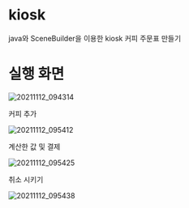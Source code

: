 # kiosk
java와 SceneBuilder을 이용한 kiosk 커피 주문표 만들기


# 실행 화면


![20211112_094314](https://user-images.githubusercontent.com/93520535/141395624-da7ea0a2-1eda-4c9e-9505-d7d4fb7a42ac.png)

커피 추가


![20211112_095412](https://user-images.githubusercontent.com/93520535/141395703-bccffe6d-b06e-4a80-a7a4-0de18dbafdcf.png)


계산한 값 및 결제

![20211112_095425](https://user-images.githubusercontent.com/93520535/141395760-9ee4e332-0208-48dc-a4f1-da5a9677b709.png)

취소 시키기


![20211112_095438](https://user-images.githubusercontent.com/93520535/141395776-2f7cd9b8-8089-4b9c-84d3-2b3bcb194364.png)


